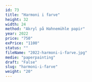 ```yaml
---
id: 73
title: "Harmoni i farve"
height: 32
width: 24
method: "Akryl på Hahnemühle papir"
year: 2022
price: "750"
exPrice: "1100"
status: ""
fileName: "2022-harmoni-i-farve.jpg"
medie: "paperpainting"
draft: "False"
slug: "harmoni-i-farve"
weight: "20"
---
```

